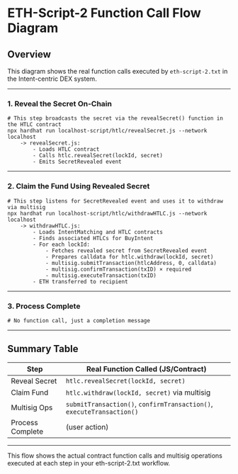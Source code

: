# ETH-Script-2 Function Call Flow Diagram

## Overview
This diagram shows the real function calls executed by `eth-script-2.txt` in the Intent-centric DEX system.

---

### 1. Reveal the Secret On-Chain
```
# This step broadcasts the secret via the revealSecret() function in the HTLC contract
npx hardhat run localhost-script/htlc/revealSecret.js --network localhost
    -> revealSecret.js:
        - Loads HTLC contract
        - Calls htlc.revealSecret(lockId, secret)
        - Emits SecretRevealed event
```

---

### 2. Claim the Fund Using Revealed Secret
```
# This step listens for SecretRevealed event and uses it to withdraw via multisig
npx hardhat run localhost-script/htlc/withdrawHTLC.js --network localhost
    -> withdrawHTLC.js:
        - Loads IntentMatching and HTLC contracts
        - Finds associated HTLCs for BuyIntent
        - For each lockId:
            - Fetches revealed secret from SecretRevealed event
            - Prepares calldata for htlc.withdraw(lockId, secret)
            - multisig.submitTransaction(htlcAddress, 0, calldata)
            - multisig.confirmTransaction(txID) × required
            - multisig.executeTransaction(txID)
        - ETH transferred to recipient
```

---

### 3. Process Complete
```
# No function call, just a completion message
```

---

## Summary Table

| Step                  | Real Function Called (JS/Contract)                |
|-----------------------|---------------------------------------------------|
| Reveal Secret         | `htlc.revealSecret(lockId, secret)`               |
| Claim Fund            | `htlc.withdraw(lockId, secret)` via multisig      |
| Multisig Ops          | `submitTransaction()`, `confirmTransaction()`, `executeTransaction()` |
| Process Complete      | (user action)                                     |

---

This flow shows the actual contract function calls and multisig operations executed at each step in your eth-script-2.txt workflow.
